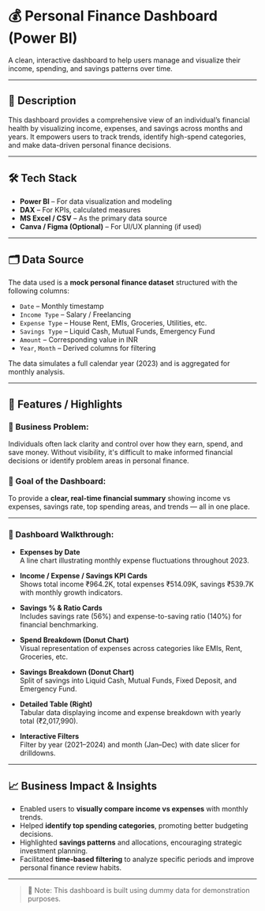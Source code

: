 # 💰 Personal Finance Dashboard (Power BI)

A clean, interactive dashboard to help users manage and visualize their income, spending, and savings patterns over time.

---

## 📌 Description

This dashboard provides a comprehensive view of an individual’s financial health by visualizing income, expenses, and savings across months and years. It empowers users to track trends, identify high-spend categories, and make data-driven personal finance decisions.

---

## 🛠 Tech Stack

- **Power BI** – For data visualization and modeling  
- **DAX** – For KPIs, calculated measures  
- **MS Excel / CSV** – As the primary data source  
- **Canva / Figma (Optional)** – For UI/UX planning (if used)

---

## 🗂️ Data Source

The data used is a **mock personal finance dataset** structured with the following columns:

- `Date` – Monthly timestamp  
- `Income Type` – Salary / Freelancing  
- `Expense Type` – House Rent, EMIs, Groceries, Utilities, etc.  
- `Savings Type` – Liquid Cash, Mutual Funds, Emergency Fund  
- `Amount` – Corresponding value in INR  
- `Year`, `Month` – Derived columns for filtering

The data simulates a full calendar year (2023) and is aggregated for monthly analysis.

---

## 🌟 Features / Highlights

### 🔎 Business Problem:
Individuals often lack clarity and control over how they earn, spend, and save money. Without visibility, it's difficult to make informed financial decisions or identify problem areas in personal finance.

### 🎯 Goal of the Dashboard:
To provide a **clear, real-time financial summary** showing income vs expenses, savings rate, top spending areas, and trends — all in one place.

---

### 🧭 Dashboard Walkthrough:

- **Expenses by Date**  
  A line chart illustrating monthly expense fluctuations throughout 2023.

- **Income / Expense / Savings KPI Cards**  
  Shows total income ₹964.2K, total expenses ₹514.09K, savings ₹539.7K with monthly growth indicators.

- **Savings % & Ratio Cards**  
  Includes savings rate (56%) and expense-to-saving ratio (140%) for financial benchmarking.

- **Spend Breakdown (Donut Chart)**  
  Visual representation of expenses across categories like EMIs, Rent, Groceries, etc.

- **Savings Breakdown (Donut Chart)**  
  Split of savings into Liquid Cash, Mutual Funds, Fixed Deposit, and Emergency Fund.

- **Detailed Table (Right)**  
  Tabular data displaying income and expense breakdown with yearly total (₹2,017,990).

- **Interactive Filters**  
  Filter by year (2021–2024) and month (Jan–Dec) with date slicer for drilldowns.

---

## 📈 Business Impact & Insights

- Enabled users to **visually compare income vs expenses** with monthly trends.  
- Helped **identify top spending categories**, promoting better budgeting decisions.  
- Highlighted **savings patterns** and allocations, encouraging strategic investment planning.  
- Facilitated **time-based filtering** to analyze specific periods and improve personal finance review habits.

---

> 📎 Note: This dashboard is built using dummy data for demonstration purposes.
